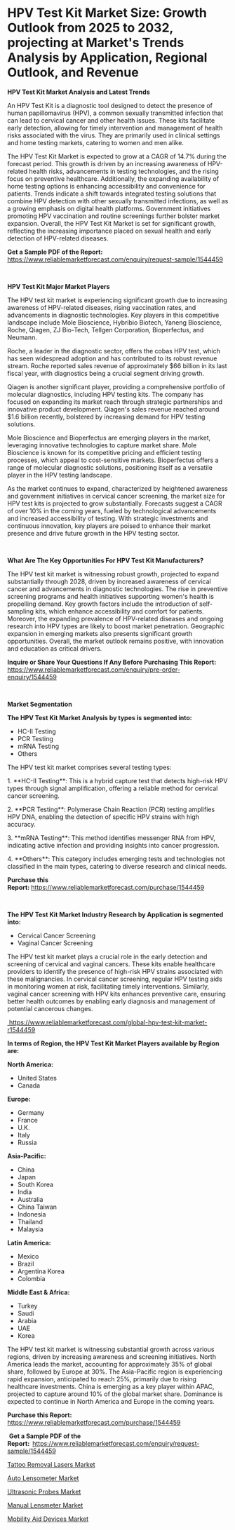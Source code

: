 <p><h1>HPV Test Kit Market Size: Growth Outlook from 2025 to 2032, projecting at Market's Trends Analysis by Application, Regional Outlook, and Revenue</h1></p><p><strong>HPV Test Kit Market Analysis and Latest Trends</strong></p>
<p><p>An HPV Test Kit is a diagnostic tool designed to detect the presence of human papillomavirus (HPV), a common sexually transmitted infection that can lead to cervical cancer and other health issues. These kits facilitate early detection, allowing for timely intervention and management of health risks associated with the virus. They are primarily used in clinical settings and home testing markets, catering to women and men alike.</p><p>The HPV Test Kit Market is expected to grow at a CAGR of 14.7% during the forecast period. This growth is driven by an increasing awareness of HPV-related health risks, advancements in testing technologies, and the rising focus on preventive healthcare. Additionally, the expanding availability of home testing options is enhancing accessibility and convenience for patients. Trends indicate a shift towards integrated testing solutions that combine HPV detection with other sexually transmitted infections, as well as a growing emphasis on digital health platforms. Government initiatives promoting HPV vaccination and routine screenings further bolster market expansion. Overall, the HPV Test Kit Market is set for significant growth, reflecting the increasing importance placed on sexual health and early detection of HPV-related diseases.</p></p>
<p><strong>Get a Sample PDF of the Report:&nbsp;</strong> <a href="https://www.reliablemarketforecast.com/enquiry/request-sample/1544459?utm_campaign=1140&utm_medium=2&utm_source=Github&utm_content=ia&utm_term=03032025&utm_id=hpv-test-kit">https://www.reliablemarketforecast.com/enquiry/request-sample/1544459</a></p>
<p>&nbsp;</p>
<p><strong>HPV Test Kit Major Market Players</strong></p>
<p><p>The HPV test kit market is experiencing significant growth due to increasing awareness of HPV-related diseases, rising vaccination rates, and advancements in diagnostic technologies. Key players in this competitive landscape include Mole Bioscience, Hybribio Biotech, Yaneng Bioscience, Roche, Qiagen, ZJ Bio-Tech, Tellgen Corporation, Bioperfectus, and Neumann.</p><p>Roche, a leader in the diagnostic sector, offers the cobas HPV test, which has seen widespread adoption and has contributed to its robust revenue stream. Roche reported sales revenue of approximately $66 billion in its last fiscal year, with diagnostics being a crucial segment driving growth.</p><p>Qiagen is another significant player, providing a comprehensive portfolio of molecular diagnostics, including HPV testing kits. The company has focused on expanding its market reach through strategic partnerships and innovative product development. Qiagen's sales revenue reached around $1.6 billion recently, bolstered by increasing demand for HPV testing solutions.</p><p>Mole Bioscience and Bioperfectus are emerging players in the market, leveraging innovative technologies to capture market share. Mole Bioscience is known for its competitive pricing and efficient testing processes, which appeal to cost-sensitive markets. Bioperfectus offers a range of molecular diagnostic solutions, positioning itself as a versatile player in the HPV testing landscape.</p><p>As the market continues to expand, characterized by heightened awareness and government initiatives in cervical cancer screening, the market size for HPV test kits is projected to grow substantially. Forecasts suggest a CAGR of over 10% in the coming years, fueled by technological advancements and increased accessibility of testing. With strategic investments and continuous innovation, key players are poised to enhance their market presence and drive future growth in the HPV testing sector.</p></p>
<p>&nbsp;</p>
<p><strong>What Are The Key Opportunities For HPV Test Kit Manufacturers?</strong></p>
<p><p>The HPV test kit market is witnessing robust growth, projected to expand substantially through 2028, driven by increased awareness of cervical cancer and advancements in diagnostic technologies. The rise in preventive screening programs and health initiatives supporting women's health is propelling demand. Key growth factors include the introduction of self-sampling kits, which enhance accessibility and comfort for patients. Moreover, the expanding prevalence of HPV-related diseases and ongoing research into HPV types are likely to boost market penetration. Geographic expansion in emerging markets also presents significant growth opportunities. Overall, the market outlook remains positive, with innovation and education as critical drivers.</p></p>
<p><strong>Inquire or Share Your Questions If Any Before Purchasing This Report:</strong> <a href="https://www.reliablemarketforecast.com/enquiry/pre-order-enquiry/1544459?utm_campaign=1140&utm_medium=2&utm_source=Github&utm_content=ia&utm_term=03032025&utm_id=hpv-test-kit">https://www.reliablemarketforecast.com/enquiry/pre-order-enquiry/1544459</a></p>
<p>&nbsp;</p>
<p><strong>Market Segmentation</strong></p>
<p><strong>The HPV Test Kit Market Analysis by types is segmented into:</strong></p>
<p><ul><li>HC-Ⅱ Testing</li><li>PCR Testing</li><li>mRNA Testing</li><li>Others</li></ul></p>
<p><p>The HPV test kit market comprises several testing types: </p><p>1. **HC-Ⅱ Testing**: This is a hybrid capture test that detects high-risk HPV types through signal amplification, offering a reliable method for cervical cancer screening. </p><p>2. **PCR Testing**: Polymerase Chain Reaction (PCR) testing amplifies HPV DNA, enabling the detection of specific HPV strains with high accuracy.</p><p>3. **mRNA Testing**: This method identifies messenger RNA from HPV, indicating active infection and providing insights into cancer progression. </p><p>4. **Others**: This category includes emerging tests and technologies not classified in the main types, catering to diverse research and clinical needs.</p></p>
<p><strong>Purchase this Report:&nbsp;</strong><a href="https://www.reliablemarketforecast.com/purchase/1544459?utm_campaign=1140&utm_medium=2&utm_source=Github&utm_content=ia&utm_term=03032025&utm_id=hpv-test-kit">https://www.reliablemarketforecast.com/purchase/1544459</a></p>
<p>&nbsp;</p>
<p><strong>The HPV Test Kit Market Industry Research by Application is segmented into:</strong></p>
<p><ul><li>Cervical Cancer Screening</li><li>Vaginal Cancer Screening</li></ul></p>
<p><p>The HPV test kit market plays a crucial role in the early detection and screening of cervical and vaginal cancers. These kits enable healthcare providers to identify the presence of high-risk HPV strains associated with these malignancies. In cervical cancer screening, regular HPV testing aids in monitoring women at risk, facilitating timely interventions. Similarly, vaginal cancer screening with HPV kits enhances preventive care, ensuring better health outcomes by enabling early diagnosis and management of potential cancerous changes.</p></p>
<p><a href="https://www.reliablemarketforecast.com/global-hpv-test-kit-market-r1544459?utm_campaign=1140&utm_medium=2&utm_source=Github&utm_content=ia&utm_term=03032025&utm_id=hpv-test-kit">&nbsp;https://www.reliablemarketforecast.com/global-hpv-test-kit-market-r1544459</a></p>
<p><strong>In terms of Region, the HPV Test Kit Market Players available by Region are:</strong></p>
<p>
    <p> <strong> North America: </strong>
        <ul>
            <li>United States</li>
            <li>Canada</li>
        </ul>
        </p> 
    <p> <strong> Europe: </strong>
        <ul>
            <li>Germany</li>
            <li>France</li>
            <li>U.K.</li>
            <li>Italy</li>
            <li>Russia</li>
        </ul>
        </p> 
    <p> <strong> Asia-Pacific: </strong>
        <ul>
            <li>China</li>
            <li>Japan</li>
            <li>South Korea</li>
            <li>India</li>
            <li>Australia</li>
            <li>China Taiwan</li>
            <li>Indonesia</li>
            <li>Thailand</li>
            <li>Malaysia</li>
        </ul>
        </p> 
    <p> <strong> Latin America: </strong>
        <ul>
            <li>Mexico</li>
            <li>Brazil</li>
            <li>Argentina Korea</li>
            <li>Colombia</li>
        </ul>
        </p> 
    <p> <strong> Middle East & Africa: </strong>
        <ul>
            <li>Turkey</li>
            <li>Saudi</li>
            <li>Arabia</li>
            <li>UAE</li>
            <li>Korea</li>
        </ul>
    </p>
    </p>
<p><p>The HPV test kit market is witnessing substantial growth across various regions, driven by increasing awareness and screening initiatives. North America leads the market, accounting for approximately 35% of global share, followed by Europe at 30%. The Asia-Pacific region is experiencing rapid expansion, anticipated to reach 25%, primarily due to rising healthcare investments. China is emerging as a key player within APAC, projected to capture around 10% of the global market share. Dominance is expected to continue in North America and Europe in the coming years.</p></p>
<p><strong>Purchase this Report: </strong><a href="https://www.reliablemarketforecast.com/purchase/1544459?utm_campaign=1140&utm_medium=2&utm_source=Github&utm_content=ia&utm_term=03032025&utm_id=hpv-test-kit">https://www.reliablemarketforecast.com/purchase/1544459</a></p>
<p>&nbsp;<strong>Get a Sample PDF of the Report:&nbsp;&nbsp;</strong><a href="https://www.reliablemarketforecast.com/enquiry/request-sample/1544459?utm_campaign=1140&utm_medium=2&utm_source=Github&utm_content=ia&utm_term=03032025&utm_id=hpv-test-kit">https://www.reliablemarketforecast.com/enquiry/request-sample/1544459</a></p>
<p><strong></strong></p>
<p><p><a href="https://github.com/stillsfloria19981/Market-Research-Report-List-1/blob/main/tattoo-removal-lasers-market.md?utm_campaign=1140&utm_medium=2&utm_source=Github&utm_content=ia&utm_term=03032025&utm_id=hpv-test-kit">Tattoo Removal Lasers Market</a></p><p><a href="https://github.com/ChiragRp1/Market-Research-Report-List-7/blob/main/auto-lensometer-market.md?utm_campaign=1140&utm_medium=2&utm_source=Github&utm_content=ia&utm_term=03032025&utm_id=hpv-test-kit">Auto Lensometer Market</a></p><p><a href="https://github.com/triattwood9919/Market-Research-Report-List-1/blob/main/ultrasonic-probes-market.md?utm_campaign=1140&utm_medium=2&utm_source=Github&utm_content=ia&utm_term=03032025&utm_id=hpv-test-kit">Ultrasonic Probes Market</a></p><p><a href="https://github.com/abbasgwiltke/Market-Research-Report-List-1/blob/main/manual-lensmeter-market.md?utm_campaign=1140&utm_medium=2&utm_source=Github&utm_content=ia&utm_term=03032025&utm_id=hpv-test-kit">Manual Lensmeter Market</a></p><p><a href="https://github.com/gukenneth26571/Market-Research-Report-List-1/blob/main/mobility-aid-devices-market.md?utm_campaign=1140&utm_medium=2&utm_source=Github&utm_content=ia&utm_term=03032025&utm_id=hpv-test-kit">Mobility Aid Devices Market</a></p></p>